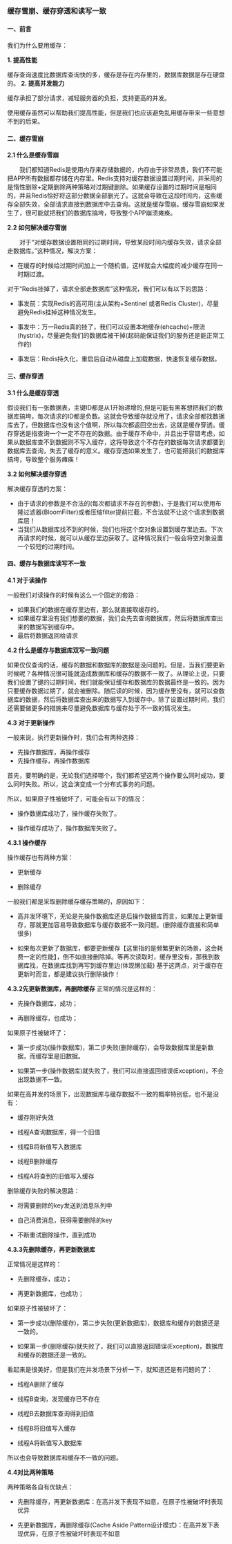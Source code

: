 ### 缓存雪崩、缓存穿透和读写一致

#### 一、前言

我们为什么要用缓存：

**1. 提高性能**

缓存查询速度比数据库查询快的多，缓存是存在内存里的，数据库数据是存在硬盘的。
**2. 提高并发能力**

缓存承担了部分请求，减轻服务器的负担，支持更高的并发。

使用缓存虽然可以帮助我们提高性能，但是我们也应该避免乱用缓存带来一些意想不到的后果。

#### 二、缓存雪崩
**2.1 什么是缓存雪崩**

&emsp;&emsp;我们都知道Redis是使用内存来存储数据的，内存由于非常昂贵，我们不可能把APP所有数据都存储在内存里。Redis支持对缓存数据设置过期时间，并采用的是惰性删除+定期删除两种策略对过期键删除。如果缓存设置的过期时间是相同的，并且Redis恰好将这部分数据全部删光了。这就会导致在这段时间内，这些缓存全部失效，全部请求直接到数据库中去查询。这就是缓存雪崩。缓存雪崩如果发生了，很可能就把我们的数据库搞垮，导致整个APP崩溃瘫痪。

**2.2 如何解决缓存雪崩**

　　对于“对缓存数据设置相同的过期时间，导致某段时间内缓存失效，请求全部走数据库。”这种情况，解决方案：

- 在缓存的时候给过期时间加上一个随机值，这样就会大幅度的减少缓存在同一时期过渡。

对于“Redis挂掉了，请求全部走数据库”这种情况，我们可以有以下的思路：

- 事发前：实现Redis的高可用(主从架构+Sentinel 或者Redis Cluster)，尽量避免Redis挂掉这种情况发生。

- 事发中：万一Redis真的挂了，我们可以设置本地缓存(ehcache)+限流(hystrix)，尽量避免我们的数据库被干掉(起码能保证我们的服务还是能正常工作的)

- 事发后：Redis持久化，重启后自动从磁盘上加载数据，快速恢复缓存数据。

#### 三、缓存穿透
**3.1 什么是缓存穿透**

假设我们有一张数据表，主键ID都是从1开始递增的,但是可能有黑客想把我们的数据库搞垮，每次请求的ID都是负数。这就会导致缓存就没用了，请求全部都找数据库去了，但数据库也没有这个值啊，所以每次都返回空出去，这就是缓存穿透。缓存穿透是指查询一个一定不存在的数据。由于缓存不命中，并且出于容错考虑，如果从数据库查不到数据则不写入缓存，这将导致这个不存在的数据每次请求都要到数据库去查询，失去了缓存的意义。缓存穿透如果发生了，也可能把我们的数据库搞垮，导致整个服务瘫痪！

**3.2 如何解决缓存穿透**

解决缓存穿透的方案：

- 由于请求的参数是不合法的(每次都请求不存在的参数)，于是我们可以使用布隆过滤器(BloomFilter)或者压缩filter提前拦截，不合法就不让这个请求到数据库层！
- 当我们从数据库找不到的时候，我们也将这个空对象设置到缓存里边去。下次再请求的时候，就可以从缓存里边获取了。这种情况我们一般会将空对象设置一个较短的过期时间。

#### 四、缓存与数据库读写不一致

**4.1 对于读操作**

一般我们对读操作的时候有这么一个固定的套路：

- 如果我们的数据在缓存里边有，那么就直接取缓存的。
- 如果缓存里没有我们想要的数据，我们会先去查询数据库，然后将数据库查出来的数据写到缓存中。
- 最后将数据返回给请求

**4.2 什么是缓存与数据库双写一致问题**

如果仅仅查询的话，缓存的数据和数据库的数据是没问题的。但是，当我们要更新时候呢？各种情况很可能就造成数据库和缓存的数据不一致了。从理论上说，只要我们设置了键的过期时间，我们就能保证缓存和数据库的数据最终是一致的。因为只要缓存数据过期了，就会被删除。随后读的时候，因为缓存里没有，就可以查数据库的数据，然后将数据库查出来的数据写入到缓存中。除了设置过期时间，我们还需要做更多的措施来尽量避免数据库与缓存处于不一致的情况发生。

**4.3 对于更新操作**

一般来说，执行更新操作时，我们会有两种选择：

- 先操作数据库，再操作缓存
- 先操作缓存，再操作数据库

首先，要明确的是，无论我们选择哪个，我们都希望这两个操作要么同时成功，要么同时失败。所以，这会演变成一个分布式事务的问题。

所以，如果原子性被破坏了，可能会有以下的情况：

- 操作数据库成功了，操作缓存失败了。

- 操作缓存成功了，操作数据库失败了。

**4.3.1 操作缓存**

操作缓存也有两种方案：

- 更新缓存

- 删除缓存

一般我们都是采取删除缓存缓存策略的，原因如下：

- 高并发环境下，无论是先操作数据库还是后操作数据库而言，如果加上更新缓存，那就更加容易导致数据库与缓存数据不一致问题。(删除缓存直接和简单很多)

- 如果每次更新了数据库，都要更新缓存【这里指的是频繁更新的场景，这会耗费一定的性能】，倒不如直接删除掉。等再次读取时，缓存里没有，那我到数据库找，在数据库找到再写到缓存里边(体现懒加载)
  基于这两点，对于缓存在更新时而言，都是建议执行删除操作！
  
**4.3.2先更新数据库，再删除缓存**
正常的情况是这样的：

- 先操作数据库，成功；

- 再删除缓存，也成功；

如果原子性被破坏了：

- 第一步成功(操作数据库)，第二步失败(删除缓存)，会导致数据库里是新数据，而缓存里是旧数据。

- 如果第一步(操作数据库)就失败了，我们可以直接返回错误(Exception)，不会出现数据不一致。

如果在高并发的场景下，出现数据库与缓存数据不一致的概率特别低，也不是没有：

- 缓存刚好失效

- 线程A查询数据库，得一个旧值

- 线程B将新值写入数据库

- 线程B删除缓存

- 线程A将查到的旧值写入缓存

删除缓存失败的解决思路：

- 将需要删除的key发送到消息队列中

- 自己消费消息，获得需要删除的key

- 不断重试删除操作，直到成功

**4.3.3先删除缓存，再更新数据库**

正常情况是这样的：

- 先删除缓存，成功；

- 再更新数据库，也成功；

如果原子性被破坏了：

- 第一步成功(删除缓存)，第二步失败(更新数据库)，数据库和缓存的数据还是一致的。

- 如果第一步(删除缓存)就失败了，我们可以直接返回错误(Exception)，数据库和缓存的数据还是一致的。

看起来是很美好，但是我们在并发场景下分析一下，就知道还是有问题的了：

- 线程A删除了缓存

- 线程B查询，发现缓存已不存在

- 线程B去数据库查询得到旧值

- 线程B将旧值写入缓存

- 线程A将新值写入数据库

所以也会导致数据库和缓存不一致的问题。

**4.4对比两种策略**

两种策略各自有优缺点：

- 先删除缓存，再更新数据库：在高并发下表现不如意，在原子性被破坏时表现优异

- 先更新数据库，再删除缓存(Cache Aside Pattern设计模式)：在高并发下表现优异，在原子性被破坏时表现不如意








